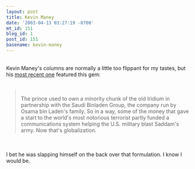```yaml
---
layout: post
title: Kevin Maney
date: '2003-04-13 03:27:19 -0700'
mt_id: 151
blog_id: 1
post_id: 151
basename: kevin-maney
---
```

<br />Kevin Maney's columns are normally a little too flippant for my tastes, but his <a href="http://www.usatoday.com/tech/columnist/kevinmaney/2003-04-08-maney_x.htm">most recent one</a> featured this gem:<br /><br /><blockquote><br />The prince used to own a minority chunk of the old Iridium in partnership with the Saudi Binladen Group, the company run by Osama bin Laden's family. So in a way, some of the money that gave a start to the world's most notorious terrorist partly funded a communications system helping the U.S. military blast Saddam's army. Now that's globalization.<br /></blockquote><br /><br />I bet he was slapping himself on the back over that formulation. I know I would be.<br /><br /><br />
